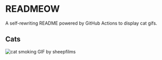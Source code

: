 # READMEOW

A self-rewriting README powered by GitHub Actions to display cat gifs.

## Cats

![cat smoking GIF by sheepfilms](https://media1.giphy.com/media/l0ExdMHUDKteztyfe/200.gif?cid=9acd02davi0att4alr53z2hqrmpepr2rsz7ptrshs4rlcwj9&ep=v1_gifs_search&rid=200.gif&ct=g)

